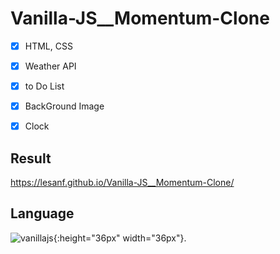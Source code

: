 # Vanilla-JS__Momentum-Clone

- [x] HTML, CSS
- [x] Weather API
- [x] to Do List
- [x] BackGround Image
- [x] Clock


## Result

https://lesanf.github.io/Vanilla-JS__Momentum-Clone/


## Language
![vanillajs](https://user-images.githubusercontent.com/54767632/69732217-96a9b300-116e-11ea-8e2d-fead1d9db0f0.jpg){:height="36px" width="36px"}.
